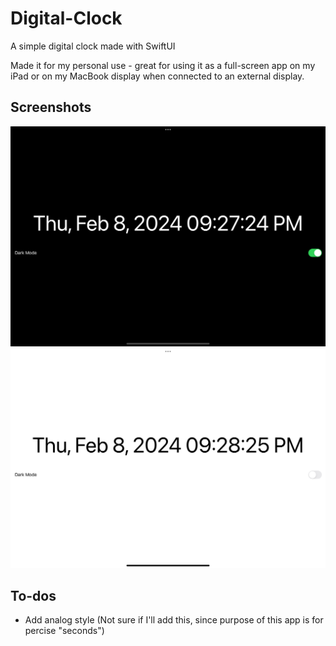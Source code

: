 # Digital-Clock
A simple digital clock made with SwiftUI

Made it for my personal use - great for using it as a full-screen app on my iPad or on my MacBook display when connected to an external display.

## Screenshots
![Dark Mode](assets/iPad_dark_mode.png)
![Light Mode](assets/iPad_light_mode.png)

## To-dos
* Add analog style (Not sure if I'll add this, since purpose of this app is for percise "seconds")

